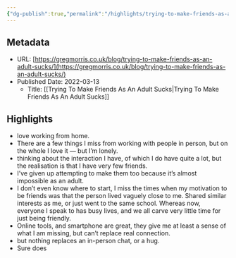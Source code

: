 ```yaml
---
{"dg-publish":true,"permalink":"/highlights/trying-to-make-friends-as-an-adult-sucks/"}
---
```



## Metadata
* URL: [https://gregmorris.co.uk/blog/trying-to-make-friends-as-an-adult-sucks/](https://gregmorris.co.uk/blog/trying-to-make-friends-as-an-adult-sucks/)
* Published Date: 2022-03-13
    * Title: [[Trying To Make Friends As An Adult Sucks\|Trying To Make Friends As An Adult Sucks]]

## Highlights
* love working from home.
* There are a few things I miss from working with people in person, but on the whole I love it — but I’m lonely.
* thinking about the interaction I have, of which I do have quite a lot, but the realisation is that I have very few friends.
* I’ve given up attempting to make them too because it’s almost impossible as an adult.
* I don’t even know where to start, I miss the times when my motivation to be friends was that the person lived vaguely close to me. Shared similar interests as me, or just went to the same school. Whereas now, everyone I speak to has busy lives, and we all carve very little time for just being friendly.
* Online tools, and smartphone are great, they give me at least a sense of what I am missing, but can’t replace real connection.
* but nothing replaces an in-person chat, or a hug.
* Sure does